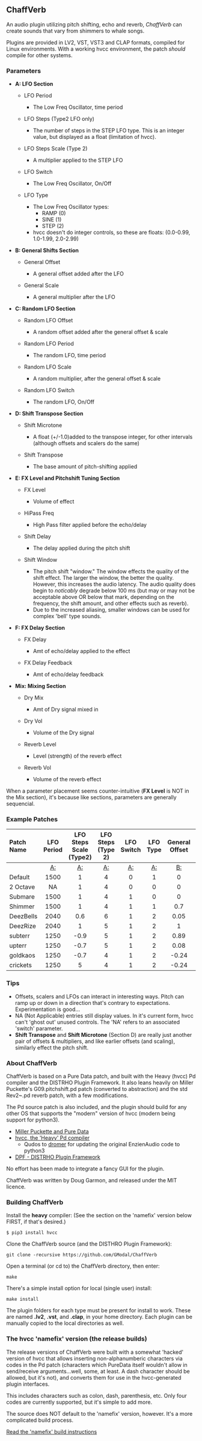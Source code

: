 ## ChaffVerb

An audio plugin utilizing pitch shifting, echo and reverb, *ChaffVerb* can create sounds that vary from shimmers to whale songs.

Plugins are provided in LV2, VST, VST3 and CLAP formats, compiled for Linux environments. With a working hvcc environment, the patch *should* compile for other systems.

### Parameters

  * **A: LFO Section**

     * LFO Period
        * The Low Freq Oscillator, time period


     * LFO Steps (Type2 LFO only)
        * The number of steps in the STEP LFO type. This is an integer value, but displayed as a float (limitation of hvcc).


     * LFO Steps Scale (Type 2)
        * A multiplier applied to the STEP LFO


     * LFO Switch
        * The Low Freq Oscillator, On/Off


     * LFO Type
        * The Low Freq Oscillator types: 
            * RAMP (0)
            * SINE (1)
            * STEP (2)
        * hvcc doesn't do integer controls, so these are floats: (0.0-0.99, 1.0-1.99, 2.0-2.99)

  * **B: General Shifts Section**

       * General Offset
          * A general offset added after the LFO
    
    
       * General Scale
          * A general multiplier after the LFO

  * **C: Random LFO Section**

       * Random LFO Offset
          * A random offset added after the general offset & scale
    
    
       * Random LFO Period
          * The random LFO, time period
    
    
       * Random LFO Scale
          * A random multiplier, after the general offset & scale
    
    
       * Random LFO Switch
          * The random LFO, On/Off

  * **D: Shift Transpose Section**
       * Shift Microtone
          * A float (+/-1.0)added to the transpose integer, for other intervals (although offsets and scalers do the same)
    
    
       * Shift Transpose
          * The base amount of pitch-shifting applied

  * **E: FX Level and Pitchshift Tuning Section**

       * FX Level
          * Volume of effect
    
    
       * HiPass Freq
          * High Pass filter applied before the echo/delay
    
    
       * Shift Delay
          * The delay applied during the pitch shift
    
    
       * Shift Window
          * The pitch shift "window." The window effects the quality of the shift effect. The larger the window, the better the quality. However, this increases the audio latency. The audio quality does begin to *noticably* degrade below 100 ms (but may or may not be acceptable above OR below that mark, depending on the frequency, the shift amount, and other effects such as reverb).
          * Due to the increased aliasing, smaller windows can be used for complex 'bell' type sounds.
    
  * **F: FX Delay Section**

       * FX Delay
          * Amt of echo/delay applied to the effect
    
    
       * FX Delay Feedback
          * Amt of echo/delay feedback

  * **Mix: Mixing Section**

       * Dry Mix
          * Amt of Dry signal mixed in
    
    
       * Dry Vol
          * Volume of the Dry signal
    
    
       * Reverb Level
          * Level (strength) of the reverb effect
    
    
       * Reverb Vol
          * Volume of the reverb effect

When a parameter placement seems counter-intuitive (**FX Level** is NOT in the Mix section), it's because like sections, parameters are generally sequencial.


### Example Patches

| Patch <br />Name  |  LFO <br />Period  |  LFO <br />Steps <br />Scale <br />(Type2)  |  LFO <br />Steps <br />(Type 2)  |  LFO <br />Switch  |  LFO <br />Type  |  General <br />Offset  |  General <br />Scale  |  Random <br />LFO <br />Offset  |  Random <br />LFO <br />Period  |  Random <br />LFO <br />Scale  |  Random <br />LFO <br />Switch  |  Shift <br />Microtone    |  Shift <br />Transpose    |  FX <br />Level  |  HiPass <br />Freq  |  Shift <br />Delay  |  Shift <br />Window  |  FX <br />Delay  |  FX <br />Delay <br />Feedback  |  Dry <br />Mix  |  Dry <br />Vol  |  Reverb <br />Level  |  Reverb <br />Vol  |
|:--------------|:-------------:|:--------------:|:--------------:|:---------------:|:--------------:|:------------------:|:-----------------:|:---------------:|:---------------:|:--------------:|:------------:|:-----------------:|:-----------------:|:----------------:|:-----------------:|:----------------:|:---------------:|:-----------------:|:-------------------:|:-------------------:|:----------------:|:--------------:|:--------------:|
|                 |  <u>A:</u>   |  <u>A:</u>          |  <u>A:</u>     |  <u>A:</u>   |  <u>A:</u> |  <u>B:</u>       |  <u>B:</u>      |  <u>C:</u>          |  <u>C:</u>          |  <u>C:</u>         |  <u>C:</u>   |  <u>D: </u>     |  <u>D</u>        |  <u>E:</u> |  <u>E:</u>    |  <u>E:</u>    |  <u>E:</u>     |  <u>F:</u> |  <u>F:</u>      |  <u>Mix:</u> |  <u>Mix:</u>  |  <u>Mix:</u>    |  <u>Mix:</u>   |
| Default         |  1500        |  1                  |  4             |  0           |  1         |  0               |  1              |  NA                 |  NA                 |  NA                |  0           |  0              |  16              |  0.7       |  2200         |  0            |  1000          |  500       |  0.65           |  0.45        |  0.1          |  0.75          |  0.55          |
| 2 Octave        |  NA          |  1                  |  4             |  0           |  0         |  0               |  1              |  NA                 |  NA                 |  NA                |  0           |  0              |  24              |  0.7       |  2200         |  0            |  1400          |  500       |  0.3            |  0.45        |  0.1          |  0.75          |  0.55          |
| Submare         |  1500        |  1                  |  4             |  1           |  0         |  0               |  -2             |  NA                 |  NA                 |  NA                |  0           |  0              |  -5              |  0.7       |  100          |  0            |  1400          |  500       |  0.9            |  0.45        |  0.1          |  0.5           |  0.3           |
| Shimmer         |  1500        |  1                  |  4             |  1           |  1         |  0.7             |  0.25           |  NA                 |  NA                 |  NA                |  0           |  0              |  36              |  0.7       |  1500         |  0            |  3100          |  500       |  0.65           |  0.45        |  0.1          |  0.92          |  0.25          |
| DeezBells       |  2040        |  0.6                |  6             |  1           |  2         |  0.05            |  -2             |  NA                 |  NA                 |  NA                |  0           |  0              |  36              |  0.6       |  900          |  0            |  330           |  675       |  0.75           |  0.45        |  0.1          |  0.85          |  0.3           |
| DeezRize        |  2040        |  1                  |  5             |  1           |  2         |  1               |  1.2            |  NA                 |  NA                 |  NA                |  0           |  0              |  12              |  0.7       |  500          |  0            |  3100          |  500       |  0.75           |  0.45        |  0.1          |  0.8           |  0.25          |
| subterr         |  1250        |  -0.9               |   5            |  1           |  2         |  0.89            |  0.4            |  1.4                |  495                |  -1.9              |  1           |  0              |  5               |  0.7       |  600          |  90           |  2000          |  500       |  0.85           |  0.45        |  0.1          |  0.85          |  0.35          |
| upterr          |  1250        |  -0.7               |  5             |  1           |  2         |  0.08            |  -1.96          |  -0.88              |  365                |  -1.2              |  1           |  0              |  5               |  0.6       |  800          |  130          |  475           |  670       |  0.75           |  0.45        |  0.1          |  0.85          |  0.27          |
| goldkaos        |  1250        |  -0.7               |  4             |  1           |  2         |  -0.24           |  5.9            |  1.7                |  240                |  -1.6              |  1           |  0              |  24              |  0.6       |  700          |  400          |  2200          |  700       |  0.87           |  0.33        |  0.05         |  0.58          |  0.45          |
| crickets        |  1250        |  5                  |  4             |  1           |  2         |  -0.24           |  5.95           |  1.7                |  240                |  2.8               |  1           |   0             |  -36             |  0.6       |  1600         |  270          |  2200          |  900       |  0.88           |  0.33        |  0.06         |  0.58          |  0.44          |

### Tips

  * Offsets, scalers and LFOs can interact in interesting ways. Pitch can ramp up or down in a direction that's contrary to expectations. Experimentation is good...
  * NA (Not Applicable) entries still display values. In it's current form, hvcc can't 'ghost out' unused controls. The 'NA' refers to an associated 'switch' parameter.
  * **Shift Transpose** and **Shift Microtone** (Section D) are really just another pair of offsets & multipliers, and like earlier offsets (and scaling), similarly effect the pitch shift.

### About ChaffVerb

ChaffVerb is based on a Pure Data patch, and built with the Heavy (hvcc) Pd compiler and the DISTRHO Plugin Framework. It also leans heavily on Miller Puckette's G09.pitchshift.pd patch (converted to abstraction) and the std Rev2~.pd reverb patch, with a few modifications.

The Pd source patch is also included, and the plugin should build for any other OS that supports the "modern" version of hvcc (modern being support for python3).

   * [Miller Puckette and Pure Data](http://msp.ucsd.edu/index.htm)
   * [hvcc, the 'Heavy' Pd compiler](https://github.com/Wasted-Audio/hvcc)
      * Qudos to [dromer](https://github.com/dromer) for updating the original EnzienAudio code to python3
   * [DPF - DISTRHO Plugin Framework](https://distrho.github.io/DPF/index.html)

No effort has been made to integrate a fancy GUI for the plugin.

ChaffVerb was written by Doug Garmon, and released under the MIT licence.

### Building ChaffVerb

Install the **heavy** compiler: (See the section on the 'namefix' version below FIRST, if that's desired.)
```
$ pip3 install hvcc
```
Clone the ChaffVerb source (and the DISTHRO Plugin Framework):

```
git clone -recursive https://github.com/GModal/ChaffVerb
```

Open a terminal (or cd to) the ChaffVerb directory, then enter:

`make`

There's a simple install option for local (single user) install:

`make install`

The plugin folders for each type must be present for install to work. These are named **.lv2**, **.vst**, and **.clap**, in your home directory. Each plugin can be manually copied to the local directories as well.

### The hvcc 'namefix' version (the release builds)

The release versions of ChaffVerb were built with a somewhat 'hacked' version of hvcc that allows inserting non-alphanumberic characters via codes in the Pd patch (characters which PureData itself wouldn't allow in send/receive arguments...well, some, at least. A dash character should be allowed, but it's not), and converts them for use in the hvcc-generated plugin interfaces.

This includes characters such as colon, dash, parenthesis, etc. Only four codes are currently supported, but it's simple to add more.

The source does NOT default to the 'namefix' version, however. It's a more complicated build process.

[Read the 'namefix' build instructions](hvcc_namefix.md)
